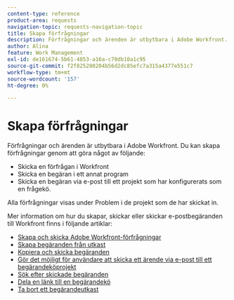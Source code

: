 ```yaml
---
content-type: reference
product-area: requests
navigation-topic: requests-navigation-topic
title: Skapa förfrågningar
description: Förfrågningar och ärenden är utbytbara i Adobe Workfront. Du kan skapa begäranden genom att skicka en begäran i Workfront, skicka en begäran i ett annat program eller skicka en begäran via e-post till ett projekt som är konfigurerat som en frågekö.
author: Alina
feature: Work Management
exl-id: de161674-5b61-4853-a16a-c70db10a1c95
source-git-commit: f2f825280204b56d2dc85efc7a315a4377e551c7
workflow-type: tm+mt
source-wordcount: '157'
ht-degree: 0%

---
```


# Skapa förfrågningar

<!--
{{highlighted-preview}}
-->

Förfrågningar och ärenden är utbytbara i Adobe Workfront. Du kan skapa förfrågningar genom att göra något av följande:

* Skicka en förfrågan i Workfront
* Skicka en begäran i ett annat program
* Skicka en begäran via e-post till ett projekt som har konfigurerats som en frågekö.

Alla förfrågningar visas under Problem i de projekt som de har skickat in.

Mer information om hur du skapar, skickar eller skickar e-postbegäranden till Workfront finns i följande artiklar:

* [Skapa och skicka Adobe Workfront-förfrågningar](../../../manage-work/requests/create-requests/create-submit-requests.md)
* [Skapa begäranden från utkast](../../../manage-work/requests/create-requests/create-requests-from-drafts.md)
* [Kopiera och skicka begäranden](../../../manage-work/requests/create-requests/copy-and-submit-requests.md)
* [Gör det möjligt för användare att skicka ett ärende via e-post till ett begärandeköprojekt](../../../manage-work/requests/create-requests/enable-email-issues-into-projects.md)
* [Sök efter skickade begäranden](../../../manage-work/requests/create-requests/locate-submitted-requests.md)
* [Dela en länk till en begärandekö](../../../manage-work/requests/create-requests/share-link-to-request-queue.md)
* [Ta bort ett begärandeutkast](../../../manage-work/requests/create-requests/delete-request-draft.md)
